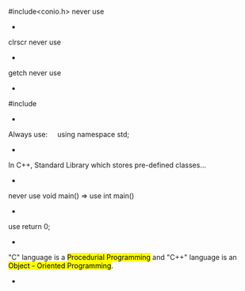 #include<conio.h> never use

-

clrscr never use

-

getch never use

-

#include<iostream>

-

Always use:     using namespace std;

-

In C++, Standard Library which stores pre-defined classes... 

-

never use void main() => use int main()

-

use return 0;

-

"C" language is a <mark>Procedurial Programming</mark> and "C++" language is an <mark>Object - Oriented Programming</mark>.

-










